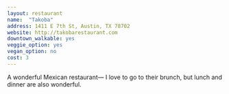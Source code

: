 ```yaml
---
layout: restaurant
name:  "Takoba"
address: 1411 E 7th St, Austin, TX 78702
website: http://takobarestaurant.com
downtown_walkable: yes
veggie_option: yes
vegan_option: no
cost: 3
---
```


A wonderful Mexican restaurant— I love to go to their brunch, but lunch and dinner are also wonderful.
